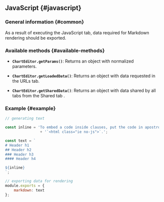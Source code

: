 ## JavaScript {#javascript}

### General information {#common}

As a result of executing the JavaScript tab, data required for Markdown rendering should be exported.

### Available methods {#available-methods}

* **`ChartEditor.getParams()`**: Returns an object with normalized parameters.

* **`ChartEditor.getLoadedData()`**: Returns an object with data requested in the URLs tab.

* **`ChartEditor.getSharedData()`**: Returns an object with data shared by all tabs from the Shared tab .


### Example {#example}

```js
// generating text

const inline = 'To embed a code inside clauses, put the code in apostrophes'
                + '`<html class="ie no-js">`.';

const text = `
# Header h1
## Header h2
### Header h3
#### Header h4

${inline}
`;

// exporting data for rendering
module.exports = {
    markdown: text
};
```

